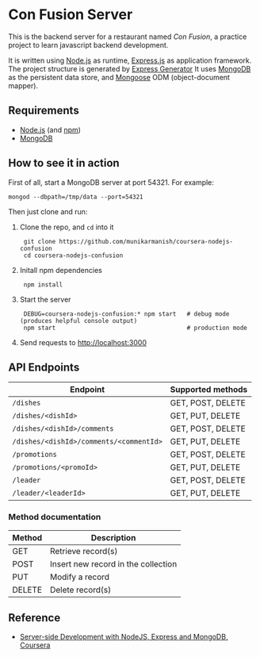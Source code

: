 # Con Fusion Server

This is the backend server for a restaurant named _Con Fusion_,
a practice project to learn javascript backend development.

It is written using
[Node.js](https://nodejs.org) as runtime,
[Express.js](https://expressjs.com) as application framework.
The project structure is generated by
[Express Generator](https://expressjs.com/en/starter/generator.html)
It uses [MongoDB](https://mongodb.com) as the persistent data store,
and [Mongoose](https://mongoosejs.com) ODM (object-document mapper).

## Requirements

- [Node.js](https://nodejs.org) (and [npm](https://npmjs.com))
- [MongoDB](https://mongodb.com)

## How to see it in action

First of all, start a MongoDB server at port 54321. For example:

    mongod --dbpath=/tmp/data --port=54321

Then just clone and run:

1. Clone the repo, and `cd` into it

        git clone https://github.com/munikarmanish/coursera-nodejs-confusion
        cd coursera-nodejs-confusion

2. Initall npm dependencies

        npm install

3. Start the server

        DEBUG=coursera-nodejs-confusion:* npm start   # debug mode (produces helpful console output)
        npm start                                     # production mode

4. Send requests to [http://localhost:3000](http://localhost:3000)

## API Endpoints

Endpoint | Supported methods
--- | ---
`/dishes` | GET, POST, DELETE
`/dishes/<dishId>` | GET, PUT, DELETE
`/dishes/<dishId>/comments` | GET, POST, DELETE
`/dishes/<dishId>/comments/<commentId>` | GET, PUT, DELETE
`/promotions` | GET, POST, DELETE
`/promotions/<promoId>` | GET, PUT, DELETE
`/leader` | GET, POST, DELETE
`/leader/<leaderId>` | GET, PUT, DELETE

### Method documentation

Method | Description
--- | ---
GET | Retrieve record(s)
POST | Insert new record in the collection
PUT | Modify a record
DELETE | Delete record(s)

## Reference

- [Server-side Development with NodeJS, Express and MongoDB, Coursera](https://www.coursera.org/learn/server-side-nodejs)
